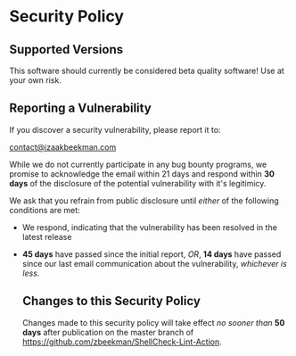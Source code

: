 # Security Policy

## Supported Versions

This software should currently be considered beta quality software! Use at your own risk.

## Reporting a Vulnerability

If you discover a security vulnerability, please report it to:

  contact@izaakbeekman.com

While we do not currently participate in any bug bounty programs, we promise to acknowledge
the email within 21 days and respond within __30 days__ of the disclosure of the potential
vulnerability with it's legitimicy.

We ask that you refrain from public disclosure until *either* of the following conditions are
met:

- We respond, indicating that the vulnerability has been resolved in the latest release
- __45 days__ have passed since the initial report, *OR*, __14 days__ have passed since
  our last email communication about the vulnerability, *whichever is less*.

  ## Changes to this Security Policy

  Changes made to this security policy will take effect *no sooner than* __50 days__ after
  publication on the master branch of https://github.com/zbeekman/ShellCheck-Lint-Action.
